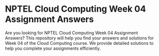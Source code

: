# NPTEL Cloud Computing Week 04 Assignment Answers

Are you looking for NPTEL Cloud Computing Week 04 Assignment Answers? This repository will help you find your answers and solutions for Week 04 of the Cloud Computing course. We provide detailed solutions to help you complete your assignments efficiently.